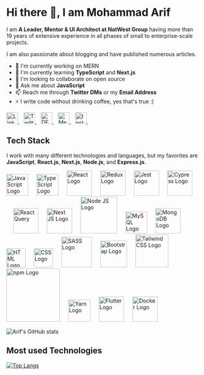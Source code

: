 <!--
**mdarif/mdarif** is a ✨ _special_ ✨ repository because its `README.md` (this file) appears on your GitHub profile.

Here are some ideas to get you started:

- 🔭 I’m currently working on ...
- 🌱 I’m currently learning ...
- 👯 I’m looking to collaborate on ...
- 🤔 I’m looking for help with ...
- 💬 Ask me about ...
- 📫 How to reach me: ...
- 😄 Pronouns: ...
- ⚡ Fun fact: ...
-->

# Hi there 👋, I am Mohammad Arif

I am **A Leader, Mentor & UI Architect at NatWest Group** having more than 19 years of extensive experience in all phases of small to enterprise-scale projects.

I am also passionate about blogging and have published numerous articles.

- 🔭 I'm currently working on MERN
- 🌱 I'm currently learning **TypeScript** and **Next.js**
- 👯 I'm looking to collaborate on open source
- 💬 Ask me about **JavaScript**
- 📫 Reach me through **Twitter DMs** or my **Email Address**
- ⚡ I write code without drinking coffee, yes that's true :)


<a href="https://www.linkedin.com/in/mohdarif">
  <img src="https://cdn.worldvectorlogo.com/logos/linkedin-icon-2.svg" title="LinkedIn" alt="Linkedin Account" width="30" />
</a> &ensp;
<a href="https://twitter.com/arif_iq">
  <img src="https://cdn.worldvectorlogo.com/logos/twitter-3.svg" title="Twitter" alt="Twitter Account" width="30" />
</a> &ensp;
<a href="https://dev.to/mdarif">
  <img src="https://cdn.worldvectorlogo.com/logos/devto.svg" title="Dev to" alt="DEV to Blog" width="30" />
</a> &ensp;
<a href="https://md-arif.medium.com">
  <img src="https://cdn.worldvectorlogo.com/logos/monogram-medium.svg" title="Medium" alt="Medium Blog" width="30" />
</a> &ensp;
<a href="https://www.instagram.com/arif_iq">
  <img src="https://cdn.worldvectorlogo.com/logos/instagram-5.svg" title="Instagram" alt="Instagram Account" width="30" />
</a> &ensp;

<br>

## Tech Stack
 
I work with many different technologies and languages, but my favorites are **JavaScript**, **React.js**, **Next.js**, **Node.js**, and **Express.js**.

<img src="https://cdn.worldvectorlogo.com/logos/logo-javascript.svg" title="JavaScript" alt="JavaScript Logo" width="57" /> &emsp;
<img src="https://cdn.worldvectorlogo.com/logos/typescript.svg" title="TypeScript" alt="TypeScript Logo" width="57" /> &emsp;
<img src="https://cdn.worldvectorlogo.com/logos/react-2.svg" title="React JS" alt="React Logo" width="66" /> &emsp;
<img src="https://cdn.worldvectorlogo.com/logos/redux.svg" title="Redux" alt="Redux Logo" width="66" /> &emsp;
<img src="https://symbols.getvecta.com/stencil_85/20_jest-icon.aff64ab210.svg" title="Jest" alt="Jest Logo" width="66" /> &emsp;
<img src="https://raw.githubusercontent.com/simple-icons/simple-icons/6e46ec1fc23b60c8fd0d2f2ff46db82e16dbd75f/icons/cypress.svg" title="Cypress" alt="Cypress Logo" width="66" /> &emsp;
<img src="https://react-query-v2.tanstack.com/_next/static/images/emblem-light-628080660fddb35787ff6c77e97ca43e.svg" alt="React Query" width="66" /> &emsp;
<img src="https://cdn.worldvectorlogo.com/logos/next-js.svg" title="Next JS" alt="Next JS Logo" width="66"/> &emsp;
<img src="https://cdn.worldvectorlogo.com/logos/nodejs-1.svg" title="Node JS" alt="Node JS Logo" width="96"/> &emsp;
<img src="https://cdn.worldvectorlogo.com/logos/mysql-6.svg" title="MySQL" alt="MySQL Logo" width="57"/> &emsp;
<img src="https://cdn.worldvectorlogo.com/logos/mongodb-icon-1.svg" title="MongoDB" alt="MongoDB Logo" width="66"/> &emsp;
<img src="https://cdn.worldvectorlogo.com/logos/html-1.svg" title="HTML" alt="HTML Logo" width="50" /> &emsp;
<img src="https://cdn.worldvectorlogo.com/logos/css-3.svg" title="CSS" alt="CSS Logo" width="50" /> &emsp;
<img src="https://cdn.worldvectorlogo.com/logos/sass-1.svg" title="SASS" alt="SASS Logo" width="80" /> &emsp;
<img src="https://cdn.worldvectorlogo.com/logos/bootstrap-5-1.svg" title="Bootstrap" alt="Bootstrap Logo" width="70" /> &emsp;
<img src="https://cdn.worldvectorlogo.com/logos/tailwind-css-2.svg" title="Tailwind CSS" alt="Tailwind CSS Logo" width="86" /> &emsp;
<img src="https://cdn.worldvectorlogo.com/logos/npm.svg" title="npm" alt="npm Logo" width="140"/> &emsp;
<img src="https://cdn.worldvectorlogo.com/logos/yarn.svg" title="Yarn" alt="Yarn Logo" width="58"/> &emsp;
<img src="https://cdn.worldvectorlogo.com/logos/flutter.svg" title="Flutter" alt="Flutter Logo" width="66"/> &emsp;
<img src="https://cdn.worldvectorlogo.com/logos/docker.svg" title="Docker" alt="Docker Logo" width="66"/> &emsp;

![Arif's GitHub stats](https://github-readme-stats.vercel.app/api?username=mdarif&show_icons=true)

## Most used Technologies 
 
[![Top Langs](https://github-readme-stats.vercel.app/api/top-langs/?username=mdarif&layout=compact&langs_count=7)](https://github.com/mdarif/github-readme-stats)
